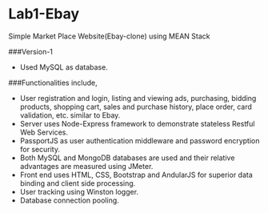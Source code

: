 # Lab1-Ebay
Simple Market Place Website(Ebay-clone) using MEAN Stack 

###Version-1
* Used MySQL as database.

###Functionalities include,
*	User registration and login, listing and viewing ads, purchasing, bidding products, shopping cart, sales and purchase history, place order, card validation, etc. similar to Ebay.
*	Server uses Node-Express framework to demonstrate stateless Restful Web Services.
*	PassportJS as user authentication middleware and password encryption for security.
*	Both MySQL and MongoDB databases are used and their relative advantages are measured using JMeter.
*	Front end uses HTML, CSS, Bootstrap and AndularJS for superior data binding and client side processing.
*	User tracking using Winston logger.
*	Database connection pooling.
